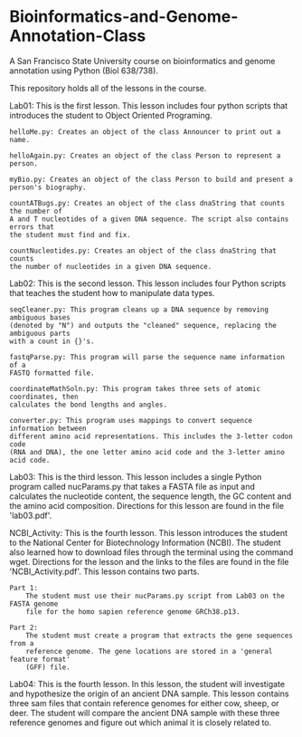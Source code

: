 # Bioinformatics-and-Genome-Annotation-Class
A San Francisco State University course on bioinformatics and 
genome annotation using Python (Biol 638/738).

This repository holds all of the lessons in the course.

Lab01:
This is the first lesson. This lesson includes four python scripts that
introduces the student to Object Oriented Programing.

    helloMe.py: Creates an object of the class Announcer to print out a name.
  
    helloAgain.py: Creates an object of the class Person to represent a person.
  
    myBio.py: Creates an object of the class Person to build and present a person's biography.
  
    countATBugs.py: Creates an object of the class dnaString that counts the number of
    A and T nucleotides of a given DNA sequence. The script also contains errors that
    the student must find and fix.
  
    countNucleotides.py: Creates an object of the class dnaString that counts
    the number of nucleotides in a given DNA sequence.
  
Lab02:
This is the second lesson. This lesson includes four Python scripts that teaches the
student how to manipulate data types.

    seqCleaner.py: This program cleans up a DNA sequence by removing ambiguous bases
    (denoted by "N") and outputs the "cleaned" sequence, replacing the ambiguous parts
    with a count in {}'s.
    
    fastqParse.py: This program will parse the sequence name information of a
    FASTQ formatted file.
    
    coordinateMathSoln.py: This program takes three sets of atomic coordinates, then
    calculates the bond lengths and angles.
    
    converter.py: This program uses mappings to convert sequence information between 
    different amino acid representations. This includes the 3-letter codon code
    (RNA and DNA), the one letter amino acid code and the 3-letter amino acid code.
    
Lab03:
This is the third lesson. This lesson includes a single Python program called 
nucParams.py that takes a FASTA file as input and calculates the nucleotide content,
the sequence length, the GC content and the amino acid composition. Directions for
this lesson are found in the file 'lab03.pdf'.

NCBI_Activity:
This is the fourth lesson. This lesson introduces the student to the National Center
for Biotechnology Information (NCBI). The student also learned how to download files
through the terminal using the command wget. Directions for the lesson and the links 
to the files are found in the file 'NCBI_Activity.pdf'. This lesson contains two parts.

    Part 1:
        The student must use their nucParams.py script from Lab03 on the FASTA genome 
        file for the homo sapien reference genome GRCh38.p13.
    
    Part 2:
        The student must create a program that extracts the gene sequences from a 
        reference genome. The gene locations are stored in a 'general feature format'
        (GFF) file.

Lab04:
This is the fourth lesson. In this lesson, the student will investigate and hypothesize
the origin of an ancient DNA sample. This lesson contains three sam files that contain
reference genomes for either cow, sheep, or deer. The student will compare the ancient
DNA sample with these three reference genomes and figure out which animal it is closely
related to. 
